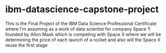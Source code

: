 # ibm-datascience-capstone-project
This is the Final Project of the IBM Data Science Professional Certificate where I'm assuming as a work of data scientist for company Space Y founded by Allon Mask which is competing with Space X where we will be determining the price of each launch of a rocket and also  will the Space X reuse the first stage

